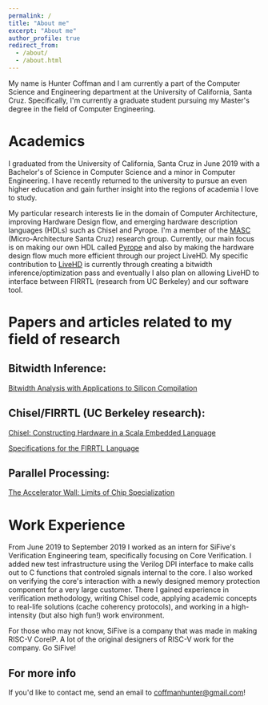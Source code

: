 ```yaml
---
permalink: /
title: "About me"
excerpt: "About me"
author_profile: true
redirect_from: 
  - /about/
  - /about.html
---
```


My name is Hunter Coffman and I am currently a part of the Computer Science and Engineering department at the University of California, Santa Cruz. Specifically, I'm currently a graduate student pursuing my Master's degree in the field of Computer Engineering.

Academics
======
I graduated from the University of California, Santa Cruz in June 2019 with a Bachelor's of Science in Computer Science and a minor in Computer Engineering. I have recently returned to the university to pursue an even higher education and gain further insight into the regions of academia I love to study.

My particular research interests lie in the domain of Computer Architecture, improving Hardware Design flow, and emerging hardware description languages (HDLs) such as Chisel and Pyrope. I'm a member of the [MASC](https://masc.soe.ucsc.edu/) (Micro-Architecture Santa Cruz) research group. Currently, our main focus is on making our own HDL called [Pyrope](https://masc.soe.ucsc.edu/pyrope.html#1) and also by making the hardware design flow much more efficient through our project LiveHD. My specific contribution to [LiveHD](https://github.com/masc-ucsc/livehd) is currently through creating a bitwidth inference/optimization pass and eventually I also plan on allowing LiveHD to interface between FIRRTL (research from UC Berkeley) and our software tool.

Papers and articles related to my field of research
======
Bitwidth Inference:
-------
[Bitwidth Analysis with Applications to Silicon Compilation](http://groups.csail.mit.edu/cag/bitwise/bitwise-pldi2k.pdf)

Chisel/FIRRTL (UC Berkeley research):
-------
[Chisel: Constructing Hardware in a Scala Embedded Language](https://people.eecs.berkeley.edu/~krste/papers/chisel-dac2012.pdf)

[Specifications for the FIRRTL Language](https://www2.eecs.berkeley.edu/Pubs/TechRpts/2016/EECS-2016-9.pdf)

Parallel Processing:
-------
[The Accelerator Wall: Limits of Chip Specialization](https://parallel.princeton.edu/papers/wall-hpca19.pdf)

Work Experience
======
From June 2019 to September 2019 I worked as an intern for SiFive's Verification Engineering team, specifically focusing on Core Verification. I added new test infrastructure using the Verilog DPI interface to make calls out to C functions that controled signals internal to the core. I also worked on verifying the core's interaction with a newly designed memory protection component for a very large customer. There I gained experience in verification methodology, writing Chisel code, applying academic concepts to real-life solutions (cache coherency protocols), and working in a high-intensity (but also high fun!) work environment.

For those who may not know, SiFive is a company that was made in making RISC-V CoreIP. A lot of the original designers of RISC-V work for the company. Go SiFive!

For more info
------
If you'd like to contact me, send an email to coffmanhunter@gmail.com!
